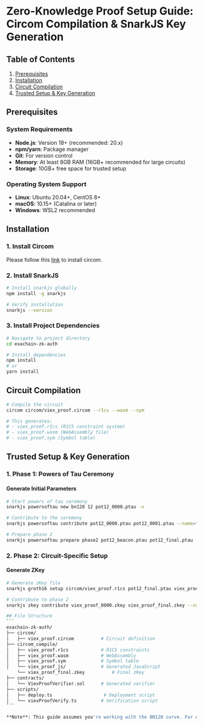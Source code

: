 # Zero-Knowledge Proof Setup Guide: Circom Compilation & SnarkJS Key Generation

## Table of Contents

1. [Prerequisites](#prerequisites)
2. [Installation](#installation)
3. [Circuit Compilation](#circuit-compilation)
4. [Trusted Setup & Key Generation](#trusted-setup--key-generation)

## Prerequisites

### System Requirements

- **Node.js**: Version 18+ (recommended: 20.x)
- **npm/yarn**: Package manager
- **Git**: For version control
- **Memory**: At least 8GB RAM (16GB+ recommended for large circuits)
- **Storage**: 10GB+ free space for trusted setup

### Operating System Support

- **Linux**: Ubuntu 20.04+, CentOS 8+
- **macOS**: 10.15+ (Catalina or later)
- **Windows**: WSL2 recommended

## Installation

### 1. Install Circom

Please follow this [link](https://docs.circom.io/getting-started/installation/#installing-circom) to install circom.

### 2. Install SnarkJS

```bash
# Install snarkjs globally
npm install -g snarkjs

# Verify installation
snarkjs --version
```

### 3. Install Project Dependencies

```bash
# Navigate to project directory
cd exachain-zk-auth

# Install dependencies
npm install
# or
yarn install
```

## Circuit Compilation

```bash
# Compile the circuit
circom circom/viex_proof.circom --r1cs --wasm --sym

# This generates:
# - viex_proof.r1cs (R1CS constraint system)
# - viex_proof.wasm (WebAssembly file)
# - viex_proof.sym (Symbol table)
```

## Trusted Setup & Key Generation

### 1. Phase 1: Powers of Tau Ceremony

#### Generate Initial Parameters

```bash
# Start powers of tau ceremony
snarkjs powersoftau new bn128 12 pot12_0000.ptau -v

# Contribute to the ceremony
snarkjs powersoftau contribute pot12_0000.ptau pot12_0001.ptau --name="First contribution" -v

# Prepare phase 2
snarkjs powersoftau prepare phase2 pot12_beacon.ptau pot12_final.ptau -v
```

### 2. Phase 2: Circuit-Specific Setup

#### Generate ZKey

````bash
# Generate zKey file
snarkjs groth16 setup circom/viex_proof.r1cs pot12_final.ptau viex_proof_0000.zkey

# Contribute to phase 2
snarkjs zkey contribute viex_proof_0000.zkey viex_proof_final.zkey --name="1st Contributor" -v

## File Structure
```
exachain-zk-auth/
├── circom/
│   ├── viex_proof.circom          # Circuit definition
├── circom_compile/
│   ├── viex_proof.r1cs            # R1CS constraints
│   ├── viex_proof.wasm            # WebAssembly
│   ├── viex_proof.sym             # Symbol table
│   └── viex_proof_js/             # Generated JavaScript
    └── viex_proof_final.zkey          # Final zKey
├── contracts/
│   └── ViexProofVerifier.sol      # Generated verifier
├── scripts/
│   ├── deploy.ts                   # Deployment script
│   └── viexProofVerify.ts         # Verification script
```

**Note**: This guide assumes you're working with the BN128 curve. For other curves, adjust the parameters accordingly. Always verify the security parameters for your specific use case.
````
